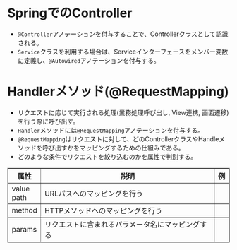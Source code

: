 # SpringでのController
- `@Controller`アノテーションを付与することで、Controllerクラスとして認識される。
- `Service`クラスを利用する場合は、Serviceインターフェースをメンバー変数に定義し、`@Autowired`アノテーションを付与する。

# Handlerメソッド(@RequestMapping)
- リクエストに応じて実行される処理(業務処理呼び出し, View連携, 画面遷移)を行う際に呼び出す。
- `Handler`メソッドには`@RequestMapping`アノテーションを付与する。
- `@RequestMapping`はリクエストに対して、どのControllerクラスやHandleメソッドを呼び出すかをマッピングするための仕組みである。
- どのような条件でリクエストを絞り込むのかを属性で判別する。

<table border="1">
<tr>
  <th style="text-align:center;">属性</th>
  <th style="text-align:center;">説明</th>
  <th style="text-align:center;">例</th>
</tr>
<tr>
  <td>value<br>path</td>
  <td>URLパスへのマッピングを行う</td>
  <td></td>
</tr>
<tr>
  <td>method</td>
  <td>HTTPメソッドへのマッピングを行う</td>
  <td></td>
</tr>
<tr>
  <td>params</td>
  <td>リクエストに含まれるパラメータ名にマッピングする</td>
  <td></td>
</tr>
</table>
